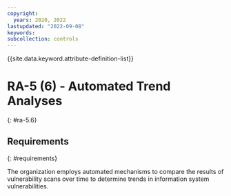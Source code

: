 ```yaml
---
copyright:
  years: 2020, 2022
lastupdated: "2022-09-08"
keywords: 
subcollection: controls
---
```


{{site.data.keyword.attribute-definition-list}}

# RA-5 (6) - Automated Trend Analyses
{: #ra-5.6}

## Requirements
{: #requirements}

The organization employs automated mechanisms to compare the results of vulnerability scans over time to determine trends in information system vulnerabilities.


